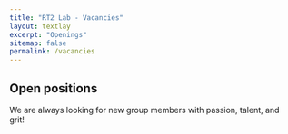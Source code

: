 ```yaml
---
title: "RT2 Lab - Vacancies"
layout: textlay
excerpt: "Openings"
sitemap: false
permalink: /vacancies
---
```


## Open positions

We are always looking for new group members with passion, talent, and grit!
